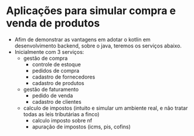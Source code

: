 # Aplicações para simular compra e venda de produtos
- Afim de demonstrar as vantagens em adotar o kotlin em desenvolvimento backend, sobre o java, teremos os serviços abaixo.
- Inicialmente com 3 serviços:
  - gestão de compra
    - controle de estoque
    - pedidos de compra
    - cadastro de fornecedores
    - cadastro de produtos
  - gestão de faturamento
    - pedido de venda
    - cadastro de clientes 
  - calculo de impostos (intuito e simular um ambiente real, e não tratar todas as leis tributárias a finco)
    - calculo imposto sobre nf
    - apuração de impostos (icms, pis, cofins) 
